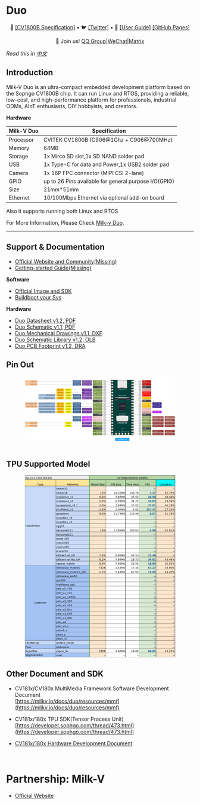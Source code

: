 # Duo

<p align="center">
🤗 <a href="./CV1800B/CV1800B_Product Brief _SC.pdf" target="_blank">[CV1800B Specification]</a> • 🐦 <a href="https://twitter.com/sophgotech" target="_blank">[Twitter]</a> • 📃 <a href="" target="_blank">[User Guide]</a> <a href="">[GitHub Pages]</a><br>
</p>
<p align="center">
    👋 Join us! <a href="./resources/QQ.png" target="_blank">QQ Group</a>|<a href="resources/wechat.png" target="_blank">WeChat</a>|<a href="https://matrix.to/#/#milkv-duo:matrix.org" target="_blank">Matrix</a>
</p>

*Read this in [中文](README_CN.md)*



## Introduction

Milk-V Duo is an ultra-compact embedded development platform based on the Sophgo CV1800B chip. It can run Linux and RTOS, providing a reliable, low-cost, and high-performance platform for professionals, industrial ODMs, AIoT enthusiasts, DIY hobbyists, and creators.

**Hardware**

| Milk-V Duo | Specification |
| ----- | ----- | 
| Processor|CVITEK CV1800B (C906@1Ghz + C906@700MHz) |
| Memory	 | 64MB|
|Storage	|1x Mirco SD slot,1x SD NAND solder pad|
|USB	|1x Type-C for data and Power,1x USB2 solder pad|
|Camera	|1x 16P FPC connector (MIPI CSI 2-lane)|
|GPIO|	up to 26 Pins available for general purpose I/O(GPIO)|
|Size|	21mm*51mm |
|Ethernet|10/100Mbps Ethernet via optional add-on board|

Also it supports running both Linux and RTOS

For More Information, Please Check [Milk-v Duo](https://milkv.io/docs/duo/overview).

-----

## Support & Documentation
- [Official Website and Community(Missing)](Missing)
- [Getting-started Guide(Missing)](Missing)

**Software**
- [Official Image and SDK](https://github.com/milkv-duo/duo-buildroot-sdk/releases)
- [Buildboot your Sys](https://github.com/milkv-duo/duo-buildroot-sdk/tree/develop)

**Hardware**
- [Duo Datasheet v1.2, PDF](https://github.com/milkv-duo/duo-files)
- [Duo Schematic v1.1, PDF](https://github.com/milkv-duo/duo-files)
- [Duo Mechanical Drawings v1.1, DXF](https://github.com/milkv-duo/duo-files)
- [Duo Schematic Library v1.2, OLB](https://github.com/milkv-duo/duo-files)
- [Duo PCB Footprint v1.2, DRA](https://github.com/milkv-duo/duo-files)

## Pin Out
<div align="center">
<img src=./resources/pinout.jpg
 width="80%"/>
</div>


<br>

## TPU Supported Model

<div align="center">
<img src=./resources/Model_202307.png
 width="80%"/>
</div>

## Other Document and SDK

- CV181x/CV180x MultiMedia Framework Software Development Document
  <br>
  [https://milkv.io/docs/duo/resources/mmf](https://milkv.io/docs/duo/resources/mmf)

- CV181x/180x TPU SDK(Tensor Process Unit)
  <br>
  [https://developer.sophgo.com/thread/473.html](https://developer.sophgo.com/thread/473.html)

- [CV181x/180x Hardware Development Document](./CV1800B/CV180xB_HDK)

<br>

# Partnership: Milk-V

- [Official Website](https://milkv.io/)

<br>
